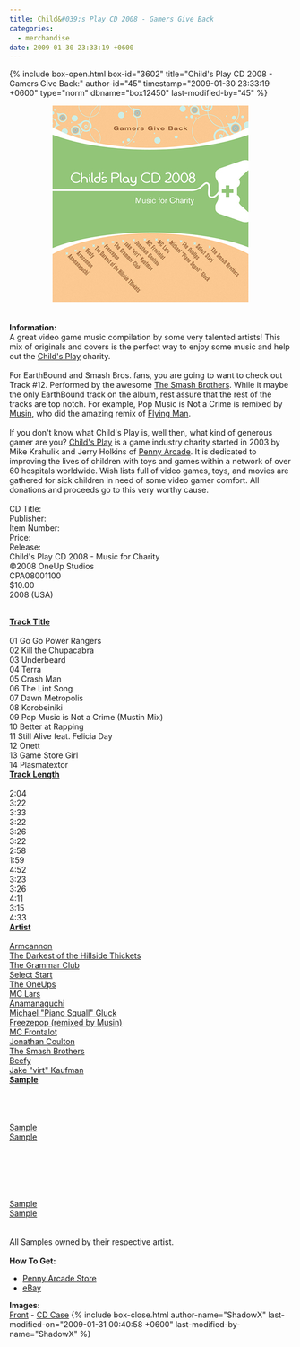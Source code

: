 ```yaml
---
title: Child&#039;s Play CD 2008 - Gamers Give Back
categories:
  - merchandise
date: 2009-01-30 23:33:19 +0600
---
```

{% include box-open.html box-id="3602" title="Child's Play CD 2008 - Gamers Give Back:" author-id="45" timestamp="2009-01-30 23:33:19 +0600" type="norm" dbname="box12450" last-modified-by="45" %}
	<center>
	<img src="/merchandise/images/cpcd08_title.jpg" border="0" alt="Child's Play CD 2008 - Gamers Give Back" />
	</center>
	<br /><br />
	<b>Information:</b>
	<br />
	A great video game music compilation by some very talented artists! This mix of originals and covers is the perfect 
	way to enjoy some music and help out the <a href="http://www.childsplaycharity.org/">Child's Play</a> charity.
	<br /><br />
	For EarthBound and Smash Bros. fans, you are going to want to check out Track #12. Performed by the awesome 
	<a href="http://thesmashbrothers.com/">The Smash Brothers</a>. While it maybe the only EarthBound track on the album, 
	rest assure that the rest of the tracks are top notch. For example, Pop Music is Not a Crime is remixed by 
	<a href="http://www.myspace.com/mustinmusic">Musin</a>, who did the amazing remix of <a href="http://www.youtube.com/watch?v=NXro1PFCC8E">Flying Man</a>.
	<br /><br />
	If you don't know what Child's Play is, well then, what kind of generous gamer are you? <a href="http://www.childsplaycharity.org/">Child's Play</a> 
	is a game industry charity started in 2003 by Mike Krahulik and Jerry Holkins of <a href="http://www.penny-arcade.com/">Penny Arcade</a>. 
	It is dedicated to improving the lives of children with toys and games within a network of over 60 hospitals worldwide. 
	Wish lists full of video games, toys, and movies are gathered for sick children in need of some video gamer comfort. 
	All donations and proceeds go to this very worthy cause.
	<br /><br />
<table1 />
	CD Title:<br />
	Publisher:<br />
	Item Number:<br />
	Price:<br />
	Release:<br />
<table2 />
	Child's Play CD 2008 - Music for Charity<br />
	©2008 OneUp Studios<br />
	CPA08001100<br />
	$10.00<br />
	2008 (USA)<br /><br />
<table3 />

<table1 />
	<b><u>Track Title</u></b><br /><br />
	01 Go Go Power Rangers<br />
	02 Kill the Chupacabra<br />
	03 Underbeard<br />
	04 Terra<br />
	05 Crash Man<br />
	06 The Lint Song<br />
	07 Dawn Metropolis<br />
	08 Korobeiniki<br />
	09 Pop Music is Not a Crime (Mustin Mix)<br />
	10 Better at Rapping<br />
	11 Still Alive feat. Felicia Day<br />
	12 Onett<br />
	13 Game Store Girl<br />
	14 Plasmatextor<br />
<table2 />
	<u><b>Track Length</b></u><br /><br />
	2:04<br />
	3:22<br />
	3:33<br />
	3:22<br />
	3:26<br />
	3:22<br />
	2:58<br />
	1:59<br />
	4:52<br />
	3:23<br />
	3:26<br />
	4:11<br />
	3:15<br />
	4:33<br />
<table2 />
	<u><b>Artist</b></u><br /><br />
	<a href="http://www.armcannon.com/">Armcannon</a><br />
	<a href="http://www.thickets.net/">The Darkest of the Hillside Thickets</a><br />
	<a href="http://thegrammarclub.com/">The Grammar Club</a><br />
	<a href="http://www.selectstartband.com/">Select Start</a><br />
	<a href="http://www.theoneups.com/">The OneUps</a><br />
	<a href="http://www.mclars.com/">MC Lars</a><br />
	<a href="http://anamanaguchi.com/">Anamanaguchi</a><br />
	<a href="http://www.michaelgluck.com/">Michael "Piano Squall" Gluck</a><br />
	<a href="http://www.myspace.com/mustinmusic">Freezepop (remixed by Musin)</a><br />
	<a href="http://frontalot.com/index.php/">MC Frontalot</a><br />
	<a href="http://www.jonathancoulton.com/">Jonathan Coulton</a><br />
	<a href="http://thesmashbrothers.com/">The Smash Brothers</a><br />
	<a href="http://www.beefyness.com/">Beefy</a><br />
	<a href="http://jake.vgmix.com/">Jake "virt" Kaufman</a><br />
<table2 />
	<u><b>Sample</b></u><br /><br />
	<br />
	<br />
	<br />
	<a href="samples/ChildsPlayCD08_Terra_Sample_tr04.mp3">Sample</a><br />
	<a href="samples/ChildsPlayCD08_CrashMan_Sample_tr05.mp3">Sample</a><br />
	<br />
	<br />
	<br />
	<br />
	<br />
	<br />
	<a href="samples/ChildsPlayCD08_Onett_Sample_tr12.mp3">Sample</a><br />
	<a href="samples/ChildsPlayCD08_GameStoreGirl_Sample_tr13.mp3">Sample</a><br />
	<br />
<table3 />
	<br />
	All Samples owned by their respective artist.
	<br /><br />
	<b>How To Get:</b>
	<br />
	<ul>
	<li><a href="http://www.pennyarcademerch.com/cpa08001100.html">Penny Arcade Store</a></li>
	<li><a href="http://www.ebay.com">eBay</a></li>
	</ul>
	<b>Images:</b>
	<br />
	<a href="/merchandise/images/cpcd08_front.jpg">Front</a> - <a href="/merchandise/images/cpcd08_cdcase.jpg">CD Case</a>
{% include box-close.html author-name="ShadowX" last-modified-on="2009-01-31 00:40:58 +0600" last-modified-by-name="ShadowX" %}
